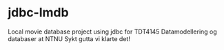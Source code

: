 # jdbc-lmdb
Local movie database project using jdbc for TDT4145 Datamodellering og databaser at NTNU
Sykt gutta vi klarte det!
